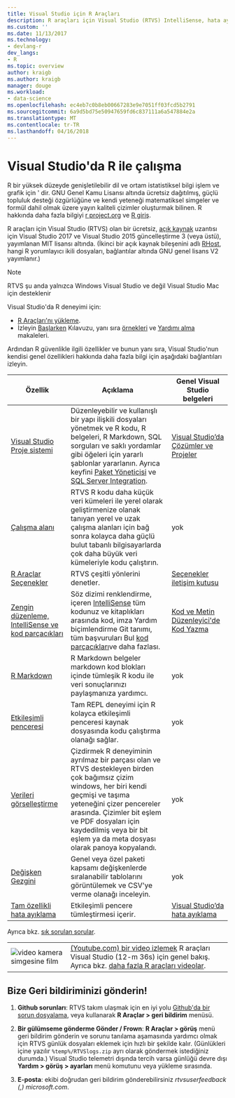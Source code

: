 ```yaml
---
title: Visual Studio için R Araçları
description: R araçları için Visual Studio (RTVS) IntelliSense, hata ayıklama ve uzak çalışma alanları dahil olmak üzere birçok dil özellikleri sağlayan ücretsiz, açık kaynaklı bir uzantısıdır.
ms.custom: ''
ms.date: 11/13/2017
ms.technology:
- devlang-r
dev_langs:
- R
ms.topic: overview
author: kraigb
ms.author: kraigb
manager: douge
ms.workload:
- data-science
ms.openlocfilehash: ec4eb7c0b8eb00667283e9e7051ff03fcd5b2791
ms.sourcegitcommit: 6a9d5bd75e50947659fd6c837111a6a547884e2a
ms.translationtype: MT
ms.contentlocale: tr-TR
ms.lasthandoff: 04/16/2018
---
```

# <a name="working-with-r-in-visual-studio"></a>Visual Studio'da R ile çalışma

R bir yüksek düzeyde genişletilebilir dil ve ortam istatistiksel bilgi işlem ve grafik için ' dir. GNU Genel Kamu Lisansı altında ücretsiz dağıtılmış, güçlü topluluk desteği özgürlüğüne ve kendi yeteneği matematiksel simgeler ve formül dahil olmak üzere yayın kaliteli çizimler oluşturmak bilinen. R hakkında daha fazla bilgiyi [r project.org](https://www.r-project.org/about.html) ve [R giriş](https://cran.r-project.org/doc/manuals/r-release/R-intro.html).

R araçları için Visual Studio (RTVS) olan bir ücretsiz, [açık kaynak](https://github.com/microsoft/RTVS) uzantısı için Visual Studio 2017 ve Visual Studio 2015 güncelleştirme 3 (veya üstü), yayımlanan MIT lisansı altında. (İkinci bir açık kaynak bileşenini adlı [RHost](https://github.com/microsoft/R-Host), hangi R yorumlayıcı ikili dosyaları, bağlantılar altında GNU genel lisans V2 yayımlanır.)

> [!Note]
> RTVS şu anda yalnızca Windows Visual Studio ve değil Visual Studio Mac için desteklenir

Visual Studio'da R deneyimi için:

- [R Araçları'nı yükleme](installing-r-tools-for-visual-studio.md).
- İzleyin [Başlarken](getting-started-with-r.md) Kılavuzu, yanı sıra [örnekleri](getting-started-samples.md) ve [Yardımı alma](getting-started-help.md) makaleleri.

Ardından R güvenlikle ilgili özellikler ve bunun yanı sıra, Visual Studio'nun kendisi genel özellikleri hakkında daha fazla bilgi için aşağıdaki bağlantıları izleyin.

| Özellik | Açıklama | Genel Visual Studio belgeleri | 
| --- | --- | --- |
| [Visual Studio Proje sistemi](r-projects-in-visual-studio.md) | Düzenleyebilir ve kullanışlı bir yapı ilişkili dosyaları yönetmek ve R kodu, R belgeleri, R Markdown, SQL sorguları ve saklı yordamlar gibi öğeleri için yararlı şablonlar yararlanın. Ayrıca keyfini [Paket Yöneticisi](r-package-manager-in-visual-studio.md) ve [SQL Server Integration](integrating-sql-server-with-r.md).  | [Visual Studio’da Çözümler ve Projeler](../ide/solutions-and-projects-in-visual-studio.md) |
| [Çalışma alanı](r-workspaces-in-visual-studio.md) | RTVS R kodu daha küçük veri kümeleri ile yerel olarak geliştirmenize olanak tanıyan yerel ve uzak çalışma alanları için bağ sonra kolayca daha güçlü bulut tabanlı bilgisayarlarda çok daha büyük veri kümeleriyle kodu çalıştırın. | yok |
| [R Araçlar Seçenekler](options-for-r-tools-in-visual-studio.md) | RTVS çeşitli yönlerini denetler. | [Seçenekler iletişim kutusu](../ide/reference/options-dialog-box-visual-studio.md) |
| [Zengin düzenleme, IntelliSense ve kod parçacıkları](editing-r-code-in-visual-studio.md) | Söz dizimi renklendirme, içeren [IntelliSense](r-intellisense.md) tüm kodunuz ve kitaplıkları arasında kod, imza Yardım biçimlendirme Git tanımı, tüm başvuruları Bul [kod parçacıkları](code-snippets-for-r.md)ve daha fazlası. | [Kod ve Metin Düzenleyici'de Kod Yazma](../ide/writing-code-in-the-code-and-text-editor.md) |
| [R Markdown](rmarkdown-with-r-in-visual-studio.md) | R Markdown belgeler markdown kod blokları içinde tümleşik R kodu ile veri sonuçlarınızı paylaşmanıza yardımcı. | yok |
| [Etkileşimli penceresi](interactive-repl-for-r-in-visual-studio.md) | Tam REPL deneyimi için R kolayca etkileşimli penceresi kaynak dosyasında kodu çalıştırma olanağı sağlar. | yok |
| [Verileri görselleştirme](visualizing-data-with-r-in-visual-studio.md) | Çizdirmek R deneyiminin ayrılmaz bir parçası olan ve RTVS destekleyen birden çok bağımsız çizim windows, her biri kendi geçmişi ve taşıma yeteneğini çizer pencereler arasında. Çizimler bit eşlem ve PDF dosyaları için kaydedilmiş veya bir bit eşlem ya da meta dosyası olarak panoya kopyalandı.  | yok |
| [Değişken Gezgini](variable-explorer.md) | Genel veya özel paketi kapsamı değişkenlerde sıralanabilir tablolarını görüntülemek ve CSV'ye verme olanağı inceleyin. | yok |
| [Tam özellikli hata ayıklama](debugging-r-in-visual-studio.md) | Etkileşimli pencere tümleştirmesi içerir. | [Visual Studio’da hata ayıklama](../debugger/debugging-in-visual-studio.md) |

Ayrıca bkz. [sık sorulan sorular](faq.md).

|   |   |
|---|---|
| ![video kamera simgesine film](../install/media/video-icon.png "bir videoyu izleyin") | [(Youtube.com) bir video izlemek](https://www.youtube.com/watch?v=dll3IS1bfWQ) R araçları Visual Studio (12-m 36s) için genel bakış. Ayrıca bkz. [daha fazla R araçları videolar](https://www.youtube.com/results?search_query=R+Tools+for+visual+studio). |

## <a name="send-us-your-feedback"></a>Bize Geri bildiriminizi gönderin!

1. **Github sorunları**: RTVS takım ulaşmak için en iyi yolu [Github'da bir sorun dosyalama](https://github.com/Microsoft/RTVS/issues), veya kullanarak **R Araçlar > geri bildirim** menüsü.

1. **Bir gülümseme gönderme Gönder / Frown**: **R Araçlar > görüş** menü geri bildirim gönderin ve sorunu tanılama aşamasında yardımcı olmak için RTVS günlük dosyaları eklemek için hızlı bir şekilde kalır. (Günlükleri içine yazılır `%temp%/RTVSlogs.zip` ayrı olarak göndermek istediğiniz durumda.) Visual Studio telemetri dışında tercih varsa günlüğü devre dışı **Yardım > görüş > ayarları** menü komutunu veya yükleme sırasında.

1. **E-posta**: ekibi doğrudan geri bildirim gönderebilirsiniz *rtvsuserfeedback (,) microsoft.com*.
